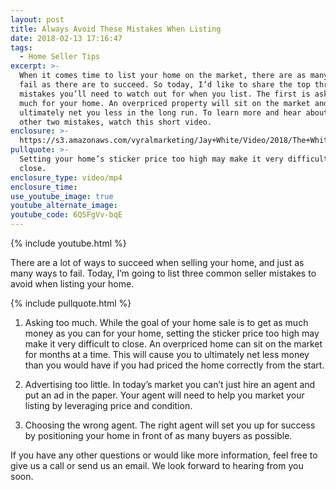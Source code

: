 ```yaml
---
layout: post
title: Always Avoid These Mistakes When Listing
date: 2018-02-13 17:16:47
tags:
  - Home Seller Tips
excerpt: >-
  When it comes time to list your home on the market, there are as many ways to
  fail as there are to succeed. So today, I’d like to share the top three seller
  mistakes you’ll need to watch out for when you list. The first is asking too
  much for your home. An overpriced property will sit on the market and
  ultimately net you less in the long run. To learn more and hear about the
  other two mistakes, watch this short video.
enclosure: >-
  https://s3.amazonaws.com/vyralmarketing/Jay+White/Video/2018/The+White+Group+%257C+Always+Avoid+These+Mistakes+When+Listing.mp4
pullquote: >-
  Setting your home’s sticker price too high may make it very difficult to
  close.
enclosure_type: video/mp4
enclosure_time:
use_youtube_image: true
youtube_alternate_image:
youtube_code: 6QSFgVv-bqE
---
```


{% include youtube.html %}

There are a lot of ways to succeed when selling your home, and just as many ways to fail. Today, I’m going to list three common seller mistakes to avoid when listing your home.

{% include pullquote.html %}

1. Asking too much. While the goal of your home sale is to get as much money as you can for your home, setting the sticker price too high may make it very difficult to close. An overpriced home can sit on the market for months at a time. This will cause you to ultimately net less money than you would have if you had priced the home correctly from the start.
2. Advertising too little. In today’s market you can’t just hire an agent and put an ad in the paper. Your agent will need to help you market your listing by leveraging price and condition.

3. Choosing the wrong agent. The right agent will set you up for success by positioning your home in front of as many buyers as possible.

If you have any other questions or would like more information, feel free to give us a call or send us an email. We look forward to hearing from you soon.
